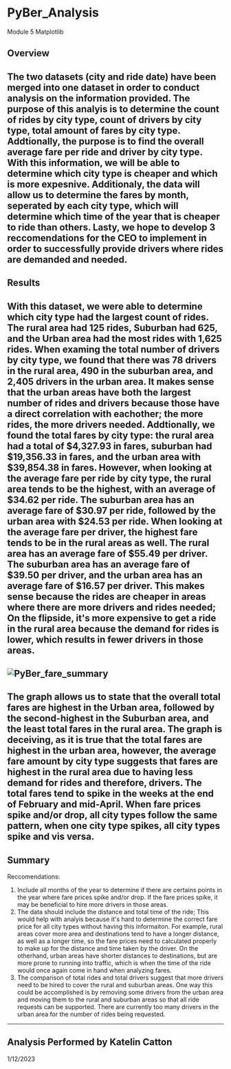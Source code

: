# PyBer_Analysis
Module 5 Matplotlib
## Overview
The two datasets (city and ride date) have been merged into one dataset in order to conduct analysis on the information provided. The purpose of this analyis is to determine the count of rides by city type, count of drivers by city type, total amount of fares by city type. Addtionally, the purpose is to find the overall average fare per ride and driver by city type. With this information, we will be able to determine which city type is cheaper and which is more expesnive. Additionaly, the data will allow us to determine the fares by month, seperated by each city type, which will determine which time of the year that is cheaper to ride than others. Lasty, we hope to develop 3 reccomendations for the CEO to implement in order to successfully provide drivers where rides are demanded and needed.
---
## Results
With this dataset, we were able to determine which city type had the largest count of rides. The rural area had 125 rides, Suburban had 625, and the Urban area had the most rides with 1,625 rides. When examing the total number of drivers by city type, we found that there was 78 drivers in the rural area, 490 in the suburban area, and 2,405 drivers in the urban area. It makes sense that the urban areas have both the largest number of rides and drivers because those have a direct correlation with eachother; the more rides, the more drivers needed. Addtionally, we found the total fares by city type: the rural area had a total of $4,327.93 in fares, suburban had $19,356.33 in fares, and the urban area with $39,854.38 in fares. However, when looking at the average fare per ride by city type, the rural area tends to be the highest, with an average of $34.62 per ride. The suburban area has an average fare of $30.97 per ride, followed by the urban area with $24.53 per ride. When looking at the average fare per driver, the highest fare tends to be in the rural areas as well. The rural area has an average fare of $55.49 per driver. The suburban area has an average fare of $39.50 per driver, and the urban area has an average fare of $16.57 per driver. This makes sense because the rides are cheaper in areas where there are more drivers and rides needed; On the flipside, it's more expensive to get a ride in the rural area because the demand for rides is lower, which results in fewer drivers in those areas.
---
![PyBer_fare_summary](https://user-images.githubusercontent.com/119131202/212216184-81c6aa17-8850-4b9b-8801-ffd11aa51013.png)
---
The graph allows us to state that the overall total fares are highest in the Urban area, followed by the second-highest in the Suburban area, and the least total fares in the rural area. The graph is deceiving, as it is true that the total fares are highest in the urban area, however, the average fare amount by city type suggests that fares are highest in the rural area due to having less demand for rides and therefore, drivers. The total fares tend to spike in the weeks at the end of February and mid-April. When fare prices spike and/or drop, all city types follow the same pattern, when one city type spikes, all city types spike and vis versa.
---
## Summary
Reccomendations:
1. Include all months of the year to determine if there are certains points in the year where fare prices spike and/or drop. If the fare prices spike, it may be beneficial to hire more drivers in those areas.
2. The data should include the distance and total time of the ride; This would help with analyis because it's hard to determine the correct fare price for all city types without having this informaiton. For example, rural areas cover more area and destinations tend to have a longer distance, as well as a longer time, so the fare prices need to calculated properly to make up for the distance and time taken by the driver. On the otherhand, urban areas have shorter distances to destinations, but are more prone to running into traffic, which is when the time of the ride would once again come in hand when analyzing fares.
3. The comparison of total rides and total drivers suggest that more drivers need to be hired to cover the rural and suburban areas. One way this could be accomplished is by removing some drivers from the urban area and moving them to the rural and suburban areas so that all ride requests can be supported. There are currently too many drivers in the urban area for the number of rides being requested.
---
Analysis Performed by Katelin Catton
---
1/12/2023
